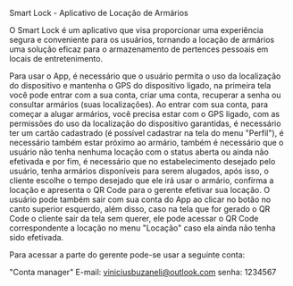 Smart Lock - Aplicativo de Locação de Armários

O Smart Lock é um aplicativo que visa proporcionar uma experiência segura e conveniente para os usuários, tornando a locação de armários uma solução eficaz para o armazenamento de pertences pessoais em locais de entretenimento.

Para usar o App, é necessário que o usuário permita o uso da localização do dispositivo e mantenha o GPS do dispositivo ligado, na primeira tela você pode entrar com a sua conta, criar uma conta, recuperar a senha ou consultar armários (suas localizações). Ao entrar com sua conta, para começar a alugar armários, você precisa estar com o GPS ligado, com as permissões do uso da localização do dispositivo garantidas, é necessário ter um cartão cadastrado (é possível cadastrar na tela do menu "Perfil"), é necessário também estar próximo ao armário, também é necessário que o usuário não tenha nenhuma locação com o status aberta ou ainda não efetivada e por fim, é necessário que no estabelecimento desejado pelo usuário, tenha armários disponíveis para serem alugados, após isso, o cliente escolhe o tempo desejado que ele irá usar o armário, confirma a locação e apresenta o QR Code para o gerente efetivar sua locação. O usuário pode também sair com sua conta do App ao clicar no botão no canto superior esquerdo, além disso, caso na tela que for gerado o QR Code o cliente sair da tela sem querer, ele pode acessar o QR Code correspondente a locação no menu "Locação" caso ela ainda não tenha sido efetivada. 

Para acessar a parte do gerente pode-se usar a seguinte conta:

"Conta manager"
E-mail: viniciusbuzaneli@outlook.com
senha: 1234567
